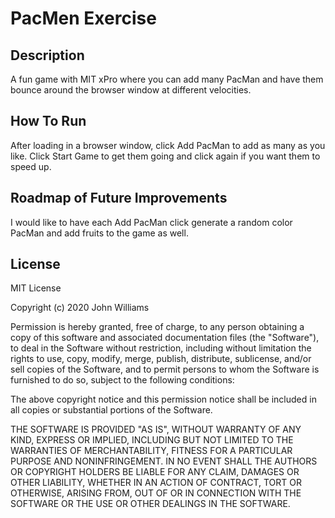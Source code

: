 # PacMen Exercise

## Description 

A fun game with MIT xPro where you can add many PacMan and have them bounce around the browser window at different velocities.  

## How To Run

After loading in a browser window, click Add PacMan to add as many as you like. Click Start Game to get them going and click again if you want them to speed up.

## Roadmap of Future Improvements

I would like to have each Add PacMan click generate a random color PacMan and add fruits to the game as well.

## License

MIT License

Copyright (c) 2020 John Williams

Permission is hereby granted, free of charge, to any person obtaining a copy
of this software and associated documentation files (the "Software"), to deal
in the Software without restriction, including without limitation the rights
to use, copy, modify, merge, publish, distribute, sublicense, and/or sell
copies of the Software, and to permit persons to whom the Software is
furnished to do so, subject to the following conditions:

The above copyright notice and this permission notice shall be included in all
copies or substantial portions of the Software.

THE SOFTWARE IS PROVIDED "AS IS", WITHOUT WARRANTY OF ANY KIND, EXPRESS OR
IMPLIED, INCLUDING BUT NOT LIMITED TO THE WARRANTIES OF MERCHANTABILITY,
FITNESS FOR A PARTICULAR PURPOSE AND NONINFRINGEMENT. IN NO EVENT SHALL THE
AUTHORS OR COPYRIGHT HOLDERS BE LIABLE FOR ANY CLAIM, DAMAGES OR OTHER
LIABILITY, WHETHER IN AN ACTION OF CONTRACT, TORT OR OTHERWISE, ARISING FROM,
OUT OF OR IN CONNECTION WITH THE SOFTWARE OR THE USE OR OTHER DEALINGS IN THE
SOFTWARE.

